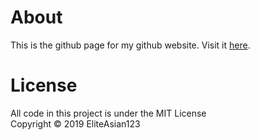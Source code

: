 # About
This is the github page for my github website. Visit it [here](https://eliteasian123.github.io).

# License
All code in this project is under the MIT License<br>
Copyright © 2019 EliteAsian123
